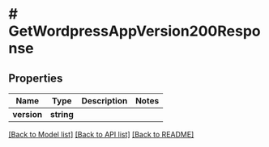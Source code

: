 # # GetWordpressAppVersion200Response

## Properties

Name | Type | Description | Notes
------------ | ------------- | ------------- | -------------
**version** | **string** |  |

[[Back to Model list]](../../README.md#models) [[Back to API list]](../../README.md#endpoints) [[Back to README]](../../README.md)
